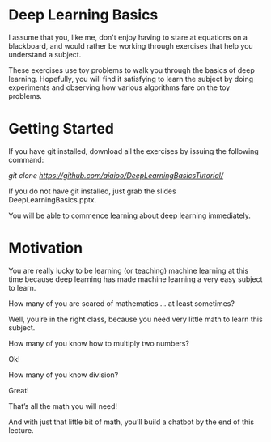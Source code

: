 # Deep Learning Basics

I assume that you, like me, don't enjoy having to stare at equations on a blackboard, and would rather be working through exercises that help you understand a subject.

These exercises use toy problems to walk you through the basics of deep learning.  Hopefully, you will find it satisfying to learn the subject by doing experiments and observing how various algorithms fare on the toy problems.

# Getting Started

If you have git installed, download all the exercises by issuing the following command:

*git clone https://github.com/aiaioo/DeepLearningBasicsTutorial/*

If you do not have git installed, just grab the slides DeepLearningBasics.pptx.

You will be able to commence learning about deep learning immediately.

# Motivation

You are really lucky to be learning (or teaching) machine learning at this time because deep learning has made machine learning a very easy subject to learn.

How many of you are scared of mathematics … at least sometimes?

Well, you’re in the right class, because you need very little math to learn this subject.

How many of you know how to multiply two numbers?

Ok!

How many of you know division?

Great!

That’s all the math you will need!

And with just that little bit of math, you’ll build a chatbot by the end of this lecture.

